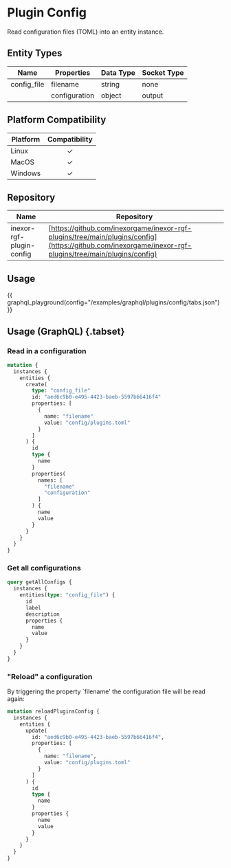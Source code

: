 # Plugin Config

Read configuration files (TOML) into an entity instance.

## Entity Types

| Name        | Properties    | Data Type | Socket Type |
|-------------|---------------|-----------|-------------|
| config_file | filename      | string    | none        |
|             | configuration | object    | output      |

## Platform Compatibility

| Platform | Compatibility |
|----------|:-------------:|
| Linux    |       ✓       |
| MacOS    |       ✓       |
| Windows  |       ✓       |

## Repository

| Name                     | Repository                                                                                                                                             |
|--------------------------|--------------------------------------------------------------------------------------------------------------------------------------------------------|
| inexor-rgf-plugin-config | [https://github.com/inexorgame/inexor-rgf-plugins/tree/main/plugins/config](https://github.com/inexorgame/inexor-rgf-plugins/tree/main/plugins/config) |

## Usage

{{ graphql_playground(config="/examples/graphql/plugins/config/tabs.json") }}

## Usage (GraphQL) {.tabset}

### Read in a configuration

```graphql
mutation {
  instances {
    entities {
      create(
        type: "config_file"
        id: "aed6c9b0-e495-4423-baeb-5597b66416f4"
        properties: [
          {
            name: "filename"
            value: "config/plugins.toml"
          }
        ]
      ) {
        id
        type {
          name
        }
        properties(
          names: [
            "filename"
            "configuration"
          ]
        ) {
          name
          value
        }
      }
    }
  }
}
```

### Get all configurations
```graphql
query getAllConfigs {
  instances {
    entities(type: "config_file") {
      id
      label
      description
      properties {
        name
        value
      }
    }
  }
}
```

### "Reload" a configuration

By triggering the property `filename' the configuration file will be read again:

```graphql
mutation reloadPluginsConfig {
  instances {
    entities {
      update(
        id: "aed6c9b0-e495-4423-baeb-5597b66416f4",
        properties: [
          {
            name: "filename",
            value: "config/plugins.toml"
          }
        ]
      ) {
        id
        type {
          name
        }
        properties {
          name
          value
        }
      }
    }
  }
}
```
